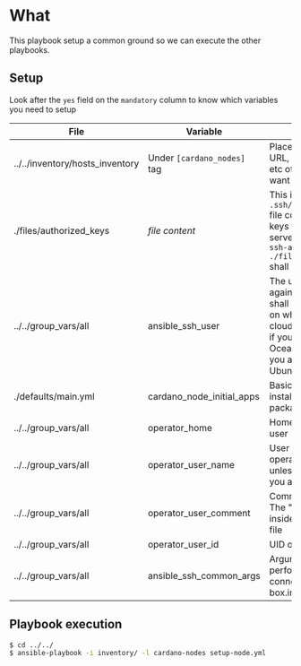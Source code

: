 # What

This playbook setup a common ground so we can execute the other playbooks.

## Setup
Look after the `yes` field on the `mandatory` column to know which variables you need to setup

|File|Variable|Description|Mandatory|
|----|--------|-----------|---------|
|../../inventory/hosts_inventory|Under `[cardano_nodes]` tag|Place the IP address/es, URL, FQDN, hostname, etc of the box where you want to connect to.|`yes`
|./files/authorized_keys|*file content*|This is the `.ssh/authorized_keys` file containing the ssh keys to access the server. An execution of `ssh-add -L  > ./files/authorized_keys` shall work|`yes`|
|../../group_vars/all|ansible_ssh_user|The user to authenticate against each box. This shall change depending on which distro and cloud you are using. i.e, if you are using Digital Ocean must be root, if you are using aws and Ubuntu must be ubuntu.|`yes`|
|./defaults/main.yml|cardano_node_initial_apps| Basically, the packets to install using the deb package manager|`no`|
|../../group_vars/all|operator_home|Home of the operator user|`no`|
|../../group_vars/all|operator_user_name|User name of the operator. Leave it as it is unless you know what you are doing.|`no`|
|../../group_vars/all|operator_user_comment|Comment of the user. The "description" part inside the /etc/passwd file|`no`|
|../../group_vars/all|operator_user_id|UID of the user|`no`|
|../../group_vars/all|ansible_ssh_common_args|Arguments when performing the ssh connection against the box.inventory|`no`|

## Playbook execution
```bash
$ cd ../../
$ ansible-playbook -i inventory/ -l cardano-nodes setup-node.yml 
```
